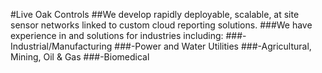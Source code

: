 #Live Oak Controls
##We develop rapidly deployable, scalable, at site sensor networks linked to custom cloud reporting solutions.
###We have experience in and solutions for industries including:
###-Industrial/Manufacturing
###-Power and Water Utilities
###-Agricultural, Mining, Oil & Gas
###-Biomedical
